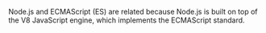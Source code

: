 Node.js and ECMAScript (ES) are related because Node.js is built on top of the V8 JavaScript engine, which implements the ECMAScript standard.